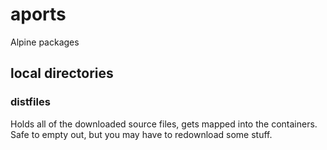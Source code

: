 # aports
Alpine packages


## local directories

### distfiles

Holds all of the downloaded source files, gets mapped into the containers. Safe to empty out, but you may have to redownload some stuff.
